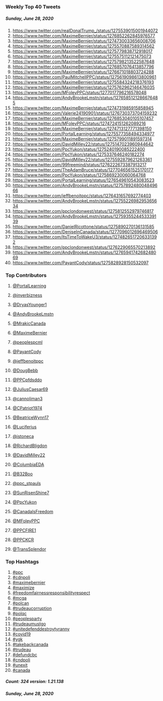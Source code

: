 ### Weekly Top 40 Tweets
##### Sunday, June 28, 2020
 1) https://www.twitter.com/reaIDonalTrump_/status/1275539015001944072
 2) https://www.twitter.com/MaximeBernier/status/1276852262845976577
 3) https://www.twitter.com/MaximeBernier/status/1274730033656008706
 4) https://www.twitter.com/MaximeBernier/status/1275570887589314562
 5) https://www.twitter.com/MaximeBernier/status/1275779838712918017
 6) https://www.twitter.com/MaximeBernier/status/1275575112121475073
 7) https://www.twitter.com/MaximeBernier/status/1275798213522587648
 8) https://www.twitter.com/MaximeBernier/status/1276857076413857796
 9) https://www.twitter.com/MaximeBernier/status/1276671018803724288
10) https://www.twitter.com/PaulMitchellPPC/status/1275619098613800961
11) https://www.twitter.com/MaximeBernier/status/1275584324218376193
12) https://www.twitter.com/MaximeBernier/status/1275762962146476035
13) https://www.twitter.com/MFoleyPPC/status/1277017796216578048
14) https://www.twitter.com/AndyBrookeLmstn/status/1276585121286676485
15) https://www.twitter.com/MaximeBernier/status/1274731985915858945
16) https://www.twitter.com/Valerie24190901/status/1276730373704159232
17) https://www.twitter.com/MaximeBernier/status/1276853040105107457
18) https://www.twitter.com/MFoleyPPC/status/1274724151262089216
19) https://www.twitter.com/MaximeBernier/status/1274713127771398150
20) https://www.twitter.com/PortalLearning/status/1275577358494334977
21) https://www.twitter.com/MaximeBernier/status/1275799011891597314
22) https://www.twitter.com/DavidMilley22/status/1275147023960944642
23) https://www.twitter.com/PpcYukon/status/1275240190085222400
24) https://www.twitter.com/PpcYukon/status/1275337646240182274
25) https://www.twitter.com/DavidMilley22/status/1275592879621263361
26) https://www.twitter.com/99freemind/status/1276222673387913217
27) https://www.twitter.com/TheAdamBruce/status/1277046561525170177
28) https://www.twitter.com/PpcYukon/status/1275869230060064768
29) https://www.twitter.com/PortalLearning/status/1276549610543083523
30) https://www.twitter.com/AndyBrookeLmstn/status/1275789248004849666
31) https://www.twitter.com/jeffbenoitppc/status/1276431657692774403
32) https://www.twitter.com/AndyBrookeLmstn/status/1275522698295365634
33) https://www.twitter.com/ppclondonwest/status/1275812552979746817
34) https://www.twitter.com/AndyBrookeLmstn/status/1275935524453339139
35) https://www.twitter.com/DanielRicottone/status/1275890270136131585
36) https://www.twitter.com/DeniseInCanada/status/1277096012696469506
37) https://www.twitter.com/ItsTimeToWakeU3/status/1274826517206331392
38) https://www.twitter.com/ppclondonwest/status/1276229065570213892
39) https://www.twitter.com/AndyBrookeLmstn/status/1276594174268248069
40) https://www.twitter.com/PayantCody/status/1275828928150532097

### Top Contributors
  1) [@PortalLearning](https://www.twitter.com/PortalLearning)
  2) [@inyerbizness](https://www.twitter.com/inyerbizness)
  3) [@DryasYounger1](https://www.twitter.com/DryasYounger1)
  4) [@AndyBrookeLmstn](https://www.twitter.com/AndyBrookeLmstn)
  5) [@MrakicCanada](https://www.twitter.com/MrakicCanada)
  6) [@MaximeBernier](https://www.twitter.com/MaximeBernier)
  7) [@peoplespcml](https://www.twitter.com/peoplespcml)
  8) [@PayantCody](https://www.twitter.com/PayantCody)
  9) [@jeffbenoitppc](https://www.twitter.com/jeffbenoitppc)
 10) [@DougBebb](https://www.twitter.com/DougBebb)

 11) [@PPCpfdsddo](https://www.twitter.com/PPCpfdsddo)
 12) [@JuliusCaesar69](https://www.twitter.com/JuliusCaesar69)
 13) [@cannoliman3](https://www.twitter.com/cannoliman3)
 14) [@CPatriot1974](https://www.twitter.com/CPatriot1974)
 15) [@BeatriceWynn17](https://www.twitter.com/BeatriceWynn17)
 16) [@Luciferius](https://www.twitter.com/Luciferius)
 17) [@istoneca](https://www.twitter.com/istoneca)
 18) [@RichardBligdon](https://www.twitter.com/RichardBligdon)
 19) [@DavidMilley22](https://www.twitter.com/DavidMilley22)
 20) [@ColumbiaEDA](https://www.twitter.com/ColumbiaEDA)

 21) [@B32Boo](https://www.twitter.com/B32Boo)
 22) [@ppc_stpauls](https://www.twitter.com/ppc_stpauls)
 23) [@SunRisenShine7](https://www.twitter.com/SunRisenShine7)
 24) [@PpcYukon](https://www.twitter.com/PpcYukon)
 25) [@CanadaIsFreedom](https://www.twitter.com/CanadaIsFreedom)
 26) [@MFoleyPPC](https://www.twitter.com/MFoleyPPC)
 27) [@PPCFIRE1](https://www.twitter.com/PPCFIRE1)
 28) [@PPCKCR](https://www.twitter.com/PPCKCR)
 29) [@TransSplendor](https://www.twitter.com/TransSplendor)


### Top Hashtags

  1) [#ppc](https://www.twitter.com/hashtag/ppc)
  2) [#cdnpoli](https://www.twitter.com/hashtag/cdnpoli)
  3) [#maximebernier](https://www.twitter.com/hashtag/maximebernier)
  4) [#maximize](https://www.twitter.com/hashtag/maximize)
  5) [#freedomfairnessresponsibilityrespect](https://www.twitter.com/hashtag/freedomfairnessresponsibilityrespect)
  6) [#mcga](https://www.twitter.com/hashtag/mcga)
  7) [#polcan](https://www.twitter.com/hashtag/polcan)
  8) [#trudeaucorruption](https://www.twitter.com/hashtag/trudeaucorruption)
  9) [#polqc](https://www.twitter.com/hashtag/polqc)
 10) [#peoplesparty](https://www.twitter.com/hashtag/peoplesparty)
 11) [#trudeaumustgo](https://www.twitter.com/hashtag/trudeaumustgo)
 12) [#unitedefenddestroytyranny](https://www.twitter.com/hashtag/unitedefenddestroytyranny)
 13) [#covid19](https://www.twitter.com/hashtag/covid19)
 14) [#ygk](https://www.twitter.com/hashtag/ygk)
 15) [#takebackcanada](https://www.twitter.com/hashtag/takebackcanada)
 16) [#trudeau](https://www.twitter.com/hashtag/trudeau)
 17) [#defundcbc](https://www.twitter.com/hashtag/defundcbc)
 18) [#cndpoli](https://www.twitter.com/hashtag/cndpoli)
 19) [#unexit](https://www.twitter.com/hashtag/unexit)
 20) [#canada](https://www.twitter.com/hashtag/canada)

##### Count: 324	version: 1.21.138
##### Sunday, June 28, 2020

